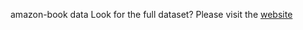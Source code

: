 amazon-book data
Look for the full dataset? Please visit the [website](https://jmcauley.ucsd.edu/data/amazon/)
